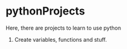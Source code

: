 # pythonProjects
Here, there are projects to learn to use python
1. Create variables, functions and stuff.
